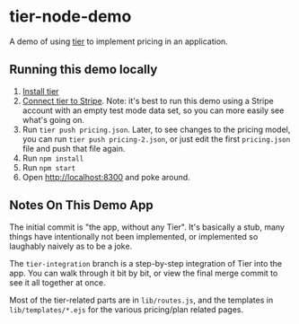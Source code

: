 # tier-node-demo

A demo of using [tier](https://tier.run) to implement pricing in
an application.

## Running this demo locally

1. [Install tier](https://tier.run/docs/install)
2. [Connect tier to Stripe](https://tier.run/docs/cli/connect).
   Note: it's best to run this demo using a Stripe account with
   an empty test mode data set, so you can more easily see what's
   going on.
3. Run `tier push pricing.json`.  Later, to see changes to the
   pricing model, you can run `tier push pricing-2.json`, or just
   edit the first `pricing.json` file and push that file again.
4. Run `npm install`
5. Run `npm start`
6. Open <http://localhost:8300> and poke around.

## Notes On This Demo App

The initial commit is "the app, without any Tier".  It's
basically a stub, many things have intentionally not been
implemented, or implemented so laughably naively as to be a joke.

The `tier-integration` branch is a step-by-step integration of
Tier into the app.  You can walk through it bit by bit, or view
the final merge commit to see it all together at once.

Most of the tier-related parts are in `lib/routes.js`, and the
templates in `lib/templates/*.ejs` for the various pricing/plan
related pages.
